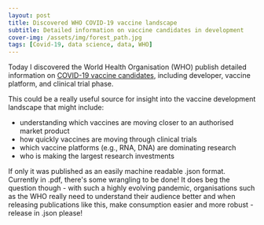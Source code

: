 ```yaml
---
layout: post
title: Discovered WHO COVID-19 vaccine landscape
subtitle: Detailed information on vaccine candidates in development
cover-img: /assets/img/forest_path.jpg
tags: [Covid-19, data science, data, WHO]
---
```

Today I discovered the World Health Organisation (WHO) publish detailed information on [COVID-19 vaccine candidates](https://www.who.int/publications/m/item/draft-landscape-of-covid-19-candidate-vaccines), including developer, vaccine platform, and clinical trial phase.

This could be a really useful source for insight into the vaccine development landscape that might include:

* understanding which vaccines are moving closer to an authorised market product
* how quickly vaccines are moving through clinical trials
* which vaccine platforms (e.g., RNA, DNA) are dominating research
* who is making the largest research investments


If only it was published as an easily machine readable .json format. Currently in .pdf, there's some wrangling to be done! It does beg the question though - with such a highly evolving pandemic, organisations such as the WHO really need to understand their audience better and when releasing publications like this, make consumption easier and more robust - release in .json please!